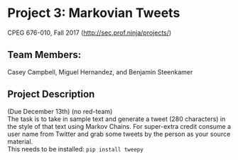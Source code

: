 # Project 3: Markovian Tweets
CPEG 676-010, Fall 2017 (http://sec.prof.ninja/projects/)
## Team Members: 
Casey Campbell, Miguel Hernandez, and Benjamin Steenkamer
## Project Description
(Due December 13th) (no red-team)  
The task is to take in sample text and generate a tweet (280 characters) in the style of that text using Markov Chains.
For super-extra credit consume a user name from Twitter and grab some tweets by the person as your source material.  
This needs to be installed: `pip install tweepy`  